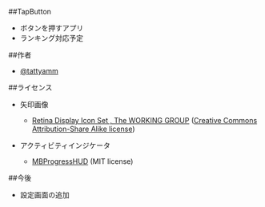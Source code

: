 ##TapButton
* ボタンを押すアプリ
* ランキング対応予定

##作者
* [@tattyamm](https://twitter.com/tattyamm)

##ライセンス
* 矢印画像
   * [Retina Display Icon Set , The WORKING GROUP](http://blog.twg.ca/2010/11/retina-display-icon-set/) ([Creative Commons Attribution-Share Alike license](http://creativecommons.org/licenses/by-sa/3.0/))

* アクティビティインジケータ
   * [MBProgressHUD](https://github.com/jdg/MBProgressHUD) (MIT license)

##今後
* 設定画面の追加


